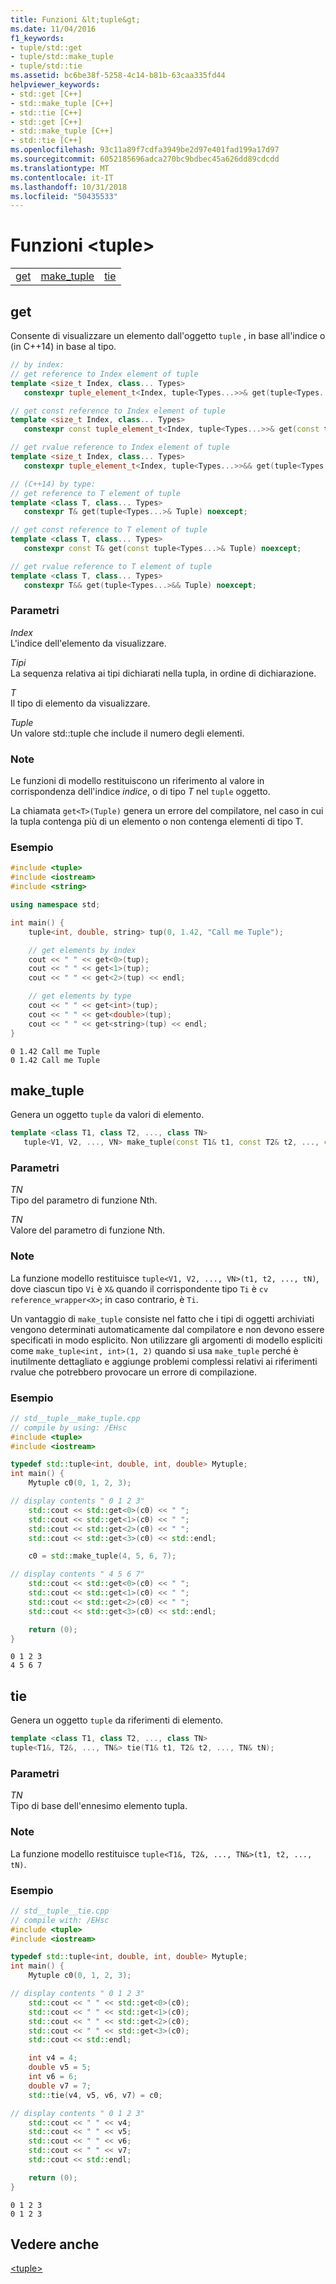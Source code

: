 ```yaml
---
title: Funzioni &lt;tuple&gt;
ms.date: 11/04/2016
f1_keywords:
- tuple/std::get
- tuple/std::make_tuple
- tuple/std::tie
ms.assetid: bc6be38f-5258-4c14-b81b-63caa335fd44
helpviewer_keywords:
- std::get [C++]
- std::make_tuple [C++]
- std::tie [C++]
- std::get [C++]
- std::make_tuple [C++]
- std::tie [C++]
ms.openlocfilehash: 93c11a89f7cdfa3949be2d97e401fad199a17d97
ms.sourcegitcommit: 6052185696adca270bc9bdbec45a626dd89cdcdd
ms.translationtype: MT
ms.contentlocale: it-IT
ms.lasthandoff: 10/31/2018
ms.locfileid: "50435533"
---
```

# <a name="lttuplegt-functions"></a>Funzioni &lt;tuple&gt;

||||
|-|-|-|
|[get](#get)|[make_tuple](#make_tuple)|[tie](#tie)|

## <a name="get"></a>  get

Consente di visualizzare un elemento dall'oggetto `tuple` , in base all'indice o (in C++14) in base al tipo.

```cpp
// by index:
// get reference to Index element of tuple
template <size_t Index, class... Types>
   constexpr tuple_element_t<Index, tuple<Types...>>& get(tuple<Types...>& Tuple) noexcept;

// get const reference to Index element of tuple
template <size_t Index, class... Types>
   constexpr const tuple_element_t<Index, tuple<Types...>>& get(const tuple<Types...>& Tuple) noexcept;

// get rvalue reference to Index element of tuple
template <size_t Index, class... Types>
   constexpr tuple_element_t<Index, tuple<Types...>>&& get(tuple<Types...>&& Tuple) noexcept;

// (C++14) by type:
// get reference to T element of tuple
template <class T, class... Types>
   constexpr T& get(tuple<Types...>& Tuple) noexcept;

// get const reference to T element of tuple
template <class T, class... Types>
   constexpr const T& get(const tuple<Types...>& Tuple) noexcept;

// get rvalue reference to T element of tuple
template <class T, class... Types>
   constexpr T&& get(tuple<Types...>&& Tuple) noexcept;
```

### <a name="parameters"></a>Parametri

*Index*<br/>
L'indice dell'elemento da visualizzare.

*Tipi*<br/>
La sequenza relativa ai tipi dichiarati nella tupla, in ordine di dichiarazione.

*T*<br/>
Il tipo di elemento da visualizzare.

*Tuple*<br/>
Un valore std::tuple che include il numero degli elementi.

### <a name="remarks"></a>Note

Le funzioni di modello restituiscono un riferimento al valore in corrispondenza dell'indice *indice*, o di tipo *T* nel `tuple` oggetto.

La chiamata `get<T>(Tuple)` genera un errore del compilatore, nel caso in cui la tupla contenga più di un elemento o non contenga elementi di tipo T.

### <a name="example"></a>Esempio

```cpp
#include <tuple>
#include <iostream>
#include <string>

using namespace std;

int main() {
    tuple<int, double, string> tup(0, 1.42, "Call me Tuple");

    // get elements by index
    cout << " " << get<0>(tup);
    cout << " " << get<1>(tup);
    cout << " " << get<2>(tup) << endl;

    // get elements by type
    cout << " " << get<int>(tup);
    cout << " " << get<double>(tup);
    cout << " " << get<string>(tup) << endl;
}
```

```Output
0 1.42 Call me Tuple
0 1.42 Call me Tuple
```

## <a name="make_tuple"></a>  make_tuple

Genera un oggetto `tuple` da valori di elemento.

```cpp
template <class T1, class T2, ..., class TN>
   tuple<V1, V2, ..., VN> make_tuple(const T1& t1, const T2& t2, ..., const TN& tN);
```

### <a name="parameters"></a>Parametri

*TN*<br/>
Tipo del parametro di funzione Nth.

*TN*<br/>
Valore del parametro di funzione Nth.

### <a name="remarks"></a>Note

La funzione modello restituisce `tuple<V1, V2, ..., VN>(t1, t2, ..., tN)`, dove ciascun tipo `Vi` è `X&` quando il corrispondente tipo `Ti` è `cv` `reference_wrapper<X>`; in caso contrario, è `Ti`.

Un vantaggio di `make_tuple` consiste nel fatto che i tipi di oggetti archiviati vengono determinati automaticamente dal compilatore e non devono essere specificati in modo esplicito. Non utilizzare gli argomenti di modello espliciti come `make_tuple<int, int>(1, 2)` quando si usa `make_tuple` perché è inutilmente dettagliato e aggiunge problemi complessi relativi ai riferimenti rvalue che potrebbero provocare un errore di compilazione.

### <a name="example"></a>Esempio

```cpp
// std__tuple__make_tuple.cpp
// compile by using: /EHsc
#include <tuple>
#include <iostream>

typedef std::tuple<int, double, int, double> Mytuple;
int main() {
    Mytuple c0(0, 1, 2, 3);

// display contents " 0 1 2 3"
    std::cout << std::get<0>(c0) << " ";
    std::cout << std::get<1>(c0) << " ";
    std::cout << std::get<2>(c0) << " ";
    std::cout << std::get<3>(c0) << std::endl;

    c0 = std::make_tuple(4, 5, 6, 7);

// display contents " 4 5 6 7"
    std::cout << std::get<0>(c0) << " ";
    std::cout << std::get<1>(c0) << " ";
    std::cout << std::get<2>(c0) << " ";
    std::cout << std::get<3>(c0) << std::endl;

    return (0);
}
```

```Output
0 1 2 3
4 5 6 7
```

## <a name="tie"></a>  tie

Genera un oggetto `tuple` da riferimenti di elemento.

```cpp
template <class T1, class T2, ..., class TN>
tuple<T1&, T2&, ..., TN&> tie(T1& t1, T2& t2, ..., TN& tN);
```

### <a name="parameters"></a>Parametri

*TN*<br/>
Tipo di base dell'ennesimo elemento tupla.

### <a name="remarks"></a>Note

La funzione modello restituisce `tuple<T1&, T2&, ..., TN&>(t1, t2, ..., tN)`.

### <a name="example"></a>Esempio

```cpp
// std__tuple__tie.cpp
// compile with: /EHsc
#include <tuple>
#include <iostream>

typedef std::tuple<int, double, int, double> Mytuple;
int main() {
    Mytuple c0(0, 1, 2, 3);

// display contents " 0 1 2 3"
    std::cout << " " << std::get<0>(c0);
    std::cout << " " << std::get<1>(c0);
    std::cout << " " << std::get<2>(c0);
    std::cout << " " << std::get<3>(c0);
    std::cout << std::endl;

    int v4 = 4;
    double v5 = 5;
    int v6 = 6;
    double v7 = 7;
    std::tie(v4, v5, v6, v7) = c0;

// display contents " 0 1 2 3"
    std::cout << " " << v4;
    std::cout << " " << v5;
    std::cout << " " << v6;
    std::cout << " " << v7;
    std::cout << std::endl;

    return (0);
}
```

```Output
0 1 2 3
0 1 2 3
```

## <a name="see-also"></a>Vedere anche

[\<tuple>](../standard-library/tuple.md)<br/>

